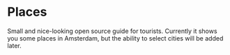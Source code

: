 # Places

Small and nice-looking open source guide for tourists.
Currently it shows you some places in Amsterdam, but the ability to select cities will be added later.